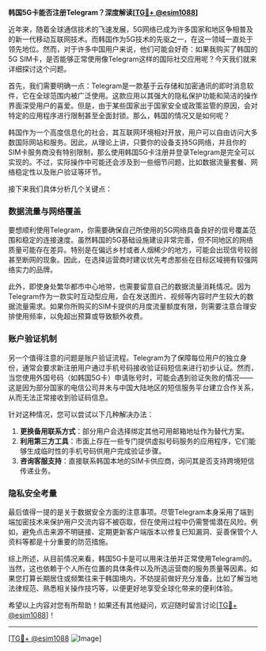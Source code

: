 **韩国5G卡能否注册Telegram？深度解读[[TG💪+ @esim1088](https://t.me/s/esim1088)]**

近年来，随着全球通信技术的飞速发展，5G网络已成为许多国家和地区争相普及的新一代移动互联网技术。而韩国作为5G技术的先驱之一，在这一领域一直处于领先地位。然而，对于许多中国用户来说，他们可能会好奇：如果我购买了韩国的5G SIM卡，是否能够正常使用像Telegram这样的国际社交应用呢？今天我们就来详细探讨这个问题。

首先，我们需要明确一点：Telegram是一款基于云存储和加密通讯的即时消息软件，它在全球范围内被广泛使用。这款应用以其强大的隐私保护功能和简洁的操作界面深受用户的喜爱。但是，由于某些国家出于国家安全或政策监管的原因，会对特定的应用程序进行限制甚至全面封锁。那么，韩国的情况又是如何呢？

韩国作为一个高度信息化的社会，其互联网环境相对开放，用户可以自由访问大多数国际网站和服务。因此，从理论上讲，只要你的设备支持5G网络，并且你的SIM卡服务商没有特别限制，那么使用韩国5G卡注册并登录Telegram是完全可以实现的。不过，实际操作中可能还会涉及到一些细节问题，比如数据流量套餐、网络稳定性以及账户验证等环节。

接下来我们具体分析几个关键点：

### 数据流量与网络覆盖

要想顺利使用Telegram，你需要确保自己所使用的5G网络具备良好的信号覆盖范围和稳定的连接速度。虽然韩国的5G基础设施建设非常完善，但不同地区的网络质量可能存在差异。特别是在偏远乡村或者人烟稀少的地方，可能会出现信号较弱甚至断网的现象。因此，在选择运营商时建议优先考虑那些在目标区域拥有较强网络实力的品牌。

此外，即使身处繁华都市中心地带，也需要留意自己的数据流量消耗情况。因为Telegram作为一款实时互动型应用，会在发送图片、视频等内容时产生较大的数据流量需求。如果你所购买的SIM卡提供的月度流量额度有限，则需要注意合理安排使用频率，以免超出预算或导致额外收费。

### 账户验证机制

另一个值得注意的问题是账户验证流程。Telegram为了保障每位用户的独立身份，通常会要求新注册用户通过手机号码接收验证码短信来进行初步认证。然而，当您使用外国号码（如韩国5G卡）申请账号时，可能会遇到验证失败的情况——这是因为部分国家的电信公司并未与中国大陆地区的短信服务平台建立合作关系，从而无法正常接收到验证码信息。

针对这种情况，您可以尝试以下几种解决办法：
1. **更换备用联系方式**：部分用户会选择绑定其他可用邮箱地址作为替代方案。
2. **利用第三方工具**：市面上存在一些专门提供虚拟号码服务的应用程序，它们能够生成临时性的手机号码供用户完成验证步骤。
3. **咨询客服支持**：直接联系韩国本地的SIM卡供应商，询问其是否支持跨境短信传递业务。

### 隐私安全考量

最后值得一提的是关于数据安全方面的注意事项。尽管Telegram本身采用了端到端加密技术来保护用户交流内容不被窃取，但在使用过程中仍需警惕潜在风险。例如，避免点击来源不明链接、定期更新客户端版本以修复已知漏洞、妥善保管个人资料等都是十分重要的防范措施。

综上所述，从目前情况来看，韩国5G卡是可以用来注册并正常使用Telegram的。当然，这也依赖于个人所在位置的具体条件以及所选运营商的服务质量等因素。如果您打算长期居住或频繁往来于韩国境内，不妨提前做好充分准备，比如了解当地法律规范、熟悉相关操作技巧等，以便更好地享受全球化带来的便利体验。

希望以上内容对您有所帮助！如果还有其他疑问，欢迎随时留言讨论[[TG💪+ @esim1088](https://t.me/s/esim1088)]！

---

[[TG💪+ @esim1088](https://t.me/s/esim1088) ![Image](https://i.postimg.cc/4NQfJmqS/Snipaste-2025-05-13-00-14-12.png)]